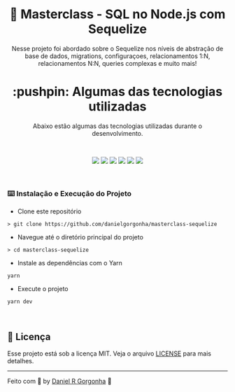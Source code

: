 <h1 align="center">🚀 Masterclass - SQL no Node.js com Sequelize</h1>
<p align="center">
  Nesse projeto foi abordado sobre o Sequelize nos níveis de abstração de base de dados, migrations, configuraçoes, relacionamentos 1:N, relacionamentos N:N, queries complexas e muito mais!
  <br>
</p>

<h1 align="center">:pushpin: Algumas das tecnologias utilizadas</h1>
<p align="center">
  Abaixo estão algumas das tecnologias utilizadas durante o desenvolvimento.
</p>
<br/>
<p align="center">
  <img  src="https://img.shields.io/badge/-Yarn-2C8EBB?&style=for-the-badge&logoColor=fff&logo=yarn&logoWidth=25"/>
  <img  src="https://img.shields.io/badge/-Node.js-339933?&style=for-the-badge&logoColor=fff&logo=Node.js&logoWidth=25"/>
  <img  src="https://img.shields.io/badge/javascript-%23323330.svg?style=for-the-badge&logo=javascript&logoColor=%23F7DF1E"/>
  <img  src="https://img.shields.io/badge/Sequelize-52B0E7?style=for-the-badge&logo=Sequelize&logoColor=white"/>
  <img  src="https://img.shields.io/badge/express.js-%23404d59.svg?style=for-the-badge&logo=express&logoColor=%2361DAFB"/>
  <img  src="https://img.shields.io/badge/postgres-%23316192.svg?style=for-the-badge&logo=postgresql&logoColor=white"/>
</p>
<p align="left">
<br/>


### :keyboard: Instalação e Execução do Projeto

- Clone este repositório

```
> git clone https://github.com/danielgorgonha/masterclass-sequelize
```

- Navegue até o diretório principal do projeto

```
> cd masterclass-sequelize
```

- Instale as dependências com o Yarn

```
yarn
```

- Execute o projeto

```
yarn dev
```
</p>
<br/>

## :memo: Licença

Esse projeto está sob a licença MIT. Veja o arquivo [LICENSE](https://github.com/git/git-scm.com/blob/master/MIT-LICENSE.txt) para mais detalhes.

---

Feito com 💜 by <a href="https://www.linkedin.com/in/danielgorgonha/">Daniel R Gorgonha</a> :wave: